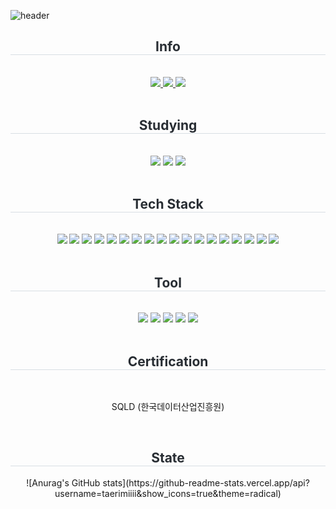 <div>
  
  <!--Header-->
  ![header](https://capsule-render.vercel.app/api?type=waving&color=gradient&height=300&section=header&text=You%20can%20do%20it!%20%20%20%20You%20can%20do%20it!&fontSize=40&textColor=000000)


  
</div>

<div>
  <!--Body-->
  <div style="text-align: left;">
    <div align= "center">
    <h2 style="border-bottom: 1px solid #d8dee4; color: #282d33;">Info</h2> <br>
      <a href=https://taerimii.tistory.com/> <img src="https://img.shields.io/badge/Tistory-000000?style=for-the-badge&logo=Tistory&logoColor=white&link=https://taerimii.tistory.com/"> </a>
      <a href=https://hyper-noise-b36.notion.site/Kim-Taerim-281c2d48bf0080bfa8f5cad37517fbfd?pvs=74>
        <img src="https://img.shields.io/badge/Notion-000000?style=for-the-badge&logo=Notion&logoColor=white&link=https://hyper-noise-b36.notion.site/Kim-Taerim-281c2d48bf0080bfa8f5cad37517fbfd?pvs=74">
      </a>
      <a href=mailto:shipton0201@gmail.com> <img src="https://img.shields.io/badge/Gmail-EA4335?style=for-the-badge&logo=Gmail&logoColor=white&link=mailto:shipton0201@gmail.com"> </a>
    </div>  
    <br>

  <div align= "center">
  <h2 style="border-bottom: 1px solid #d8dee4; color: #282d33;">Studying</h2> <br>
    <img src="https://img.shields.io/badge/springboot-6DB33F?style=flat-square&logo=springboot&logoColor=white"/>
    <img src="https://img.shields.io/badge/MySQL-4479A1?style=flat-square&logo=MySQL&logoColor=white"/>
    <img src="https://img.shields.io/badge/Swagger-85EA2D?style=flat-square&logo=swagger&logoColor=white"/>
  </div>
  <br>

  <div align= "center">
  <h2 style="border-bottom: 1px solid #d8dee4; color: #282d33;">Tech Stack</h2> <br>
    <img src="https://img.shields.io/badge/Figma-F24E1E?style=flat-square&logo=Figma&logoColor=white"/>
    <img src="https://img.shields.io/badge/Python-3776AB?style=flat-square&logo=Python&logoColor=white"/>
    <img src="https://img.shields.io/badge/PyPy-193440?style=flat-square&logo=PyPy&logoColor=white"/>
    <img src="https://img.shields.io/badge/C-A8B9CC?style=flat-square&logo=C&logoColor=white"/>
    <img src="https://img.shields.io/badge/OpenJDK-000000?style=flat-square&logo=openjdk&logoColor=white"/>
    <img src="https://img.shields.io/badge/React-61DAFB?style=flat-square&logo=React&logoColor=white"/>
    <img src="https://img.shields.io/badge/React_Router-CA4245?style=flat-square&logo=reactrouter&logoColor=white"/>
    <img src="https://img.shields.io/badge/Expo-1C2024?style=flat-square&logo=Expo&logoColor=white"/>
    <img src="https://img.shields.io/badge/HTML5-E34F26?style=flat-square&logo=html5&logoColor=white"/>
    <img src="https://img.shields.io/badge/CSS-663399?style=flat-square&logo=CSS&logoColor=white"/>
    <img src="https://img.shields.io/badge/Tailwind_CSS-06B6D4?style=flat-square&logo=tailwindcss&logoColor=white"/>
    <img src="https://img.shields.io/badge/Javascript-F7DF1E?style=flat-square&logo=Javascript&logoColor=white"/>
    <img src="https://img.shields.io/badge/Typescript-3178C6?style=flat-square&logo=Typescript&logoColor=white"/>
    <img src="https://img.shields.io/badge/Arduino-00878F?style=flat-square&logo=Arduino&logoColor=white"/>
    <img src="https://img.shields.io/badge/PyTorch-EE4C2C?style=flat-square&logo=PyTorch&logoColor=white"/>
    <img src="https://img.shields.io/badge/NumPy-013243?style=flat-square&logo=NumPy&logoColor=white"/>
    <img src="https://img.shields.io/badge/Git-F05032?style=flat-square&logo=Git&logoColor=white"/>
    <img src="https://img.shields.io/badge/Firebase-DD2C00?style=flat-square&logo=Firebase&logoColor=white"/>
  </div>
  <br>

  <div align= "center">
  <h2 style="border-bottom: 1px solid #d8dee4; color: #282d33;">Tool</h2> <br>
    <img src="https://img.shields.io/badge/Intellijidea-000000?style=flat-square&logo=Intellijidea&logoColor=white"/>
    <img src="https://img.shields.io/badge/Notion-000000?style=flat-square&logo=Notion&logoColor=white"/>
    <img src="https://img.shields.io/badge/pnpm-F69220?style=flat-square&logo=pnpm&logoColor=white"/>
    <img src="https://img.shields.io/badge/Anaconda-44A833?style=flat-square&logo=Anaconda&logoColor=white"/>
    <img src="https://img.shields.io/badge/Jupyter-F37626?style=flat-square&logo=Jupyter&logoColor=white"/>
  </div>
  <br>

  <div align= "center">
  <h2 style="border-bottom: 1px solid #d8dee4; color: #282d33;">Certification</h2> <br>
    <p></p>SQLD (한국데이터산업진흥원)</p>
  </div>
  <br>

  <div align= "center">
    <h2 style="border-bottom: 1px solid #d8dee4; color: #282d33;">State</h2>  
    ![Anurag's GitHub stats](https://github-readme-stats.vercel.app/api?username=taerimiiii&show_icons=true&theme=radical)    
  </div>
  <br>

<!--
**taerimiiii/taerimiiii** is a ✨ _special_ ✨ repository because its `README.md` (this file) appears on your GitHub profile.

Here are some ideas to get you started:

- 🔭 I’m currently working on ...
- 🌱 I’m currently learning ...
- 👯 I’m looking to collaborate on ...
- 🤔 I’m looking for help with ...
- 💬 Ask me about ...
- 📫 How to reach me: ...
- 😄 Pronouns: ...
- ⚡ Fun fact: ...
-->

